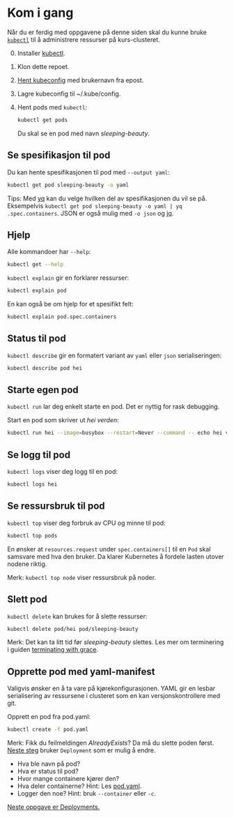 # Kom i gang
Når du er ferdig med oppgavene på denne siden skal du kunne bruke
[`kubectl`](https://kubectl.docs.kubernetes.io) til å administrere
ressurser på kurs-clusteret.

0. Installer [kubectl](https://kubectl.docs.kubernetes.io/installation/kubectl/).
1. Klon dette repoet.
2. [Hent kubeconfig](https://kubeconfig.apps.workshop.arve.dev) med brukernavn fra epost.
3. Lagre kubeconfig til ~/.kube/config.
4. Hent pods med `kubectl`:

    ```sh
    kubectl get pods
    ```

    Du skal se en pod med navn *sleeping-beauty*.

## Se spesifikasjon til pod
Du kan hente spesifikasjonen til pod med `--output yaml`:

```sh
kubectl get pod sleeping-beauty -o yaml
```

Tips: Med [yq](https://github.com/mikefarah/yq) kan du velge hvilken del av
spesifikasjonen du vil se på. Eksempelvis `kubectl get pod sleeping-beauty -o yaml | yq .spec.containers`.
JSON er også mulig med `-o json` og [jq](https://github.com/stedolan/jq).

## Hjelp
Alle kommandoer har `--help`:

```sh
kubectl get --help
```

`kubectl explain` gir en forklarer ressurser:

```sh
kubectl explain pod
```

En kan også be om hjelp for et spesifikt felt:

```sh
kubectl explain pod.spec.containers
```

## Status til pod
`kubectl describe` gir en formatert variant av `yaml` eller `json` serialiseringen:

```sh
kubectl describe pod hei
```

## Starte egen pod
`kubectl run` lar deg enkelt starte en pod. Det er nyttig for rask debugging.

Start en pod som skriver ut *hei verden*:

```sh
kubectl run hei --image=busybox --restart=Never --command -- echo hei verden
```

## Se logg til pod
`kubectl logs` viser deg logg til en pod:

```sh
kubectl logs hei
```

## Se ressursbruk til pod
`kubectl top` viser deg forbruk av CPU og minne til pod:

```sh
kubectl top pods
```

En ønsker at `resources.request` under `spec.containers[]` til en `Pod` skal samsvare med hva den bruker.
Da klarer Kubernetes å fordele lasten utover nodene riktig.

Merk: `kubectl top node` viser ressursbruk på noder.

## Slett pod
`kubectl delete` kan brukes for å slette ressurser:

```sh
kubectl delete pod/hei pod/sleeping-beauty
```

Merk: Det kan ta litt tid før *sleeping-beauty* slettes. Les mer om terminering i guiden [terminating with grace](https://cloud.google.com/blog/products/containers-kubernetes/kubernetes-best-practices-terminating-with-grace).

## Opprette pod med yaml-manifest
Valigvis ønsker en å ta vare på kjørekonfigurasjonen. YAML gir en
lesbar serialisering av ressursene i clusteret som en kan versjonskontrollere
med git.

Opprett en pod fra pod.yaml:

```sh
kubectl create -f pod.yaml
```

Merk: Fikk du feilmeldingen *AlreadyExists*? Da må du slette poden først. [Neste steg](deployment.md) bruker `Deployment` som er mulig å endre.

- Hva ble navn på pod?
- Hva er status til pod?
- Hvor mange containere kjører den?
- Hva deler containerne? Hint: Les [pod.yaml](pod.yaml).
- Logger den noe? Hint: bruk `--container` eller `-c`.

[Neste oppgave er Deployments.](deployment.md)
